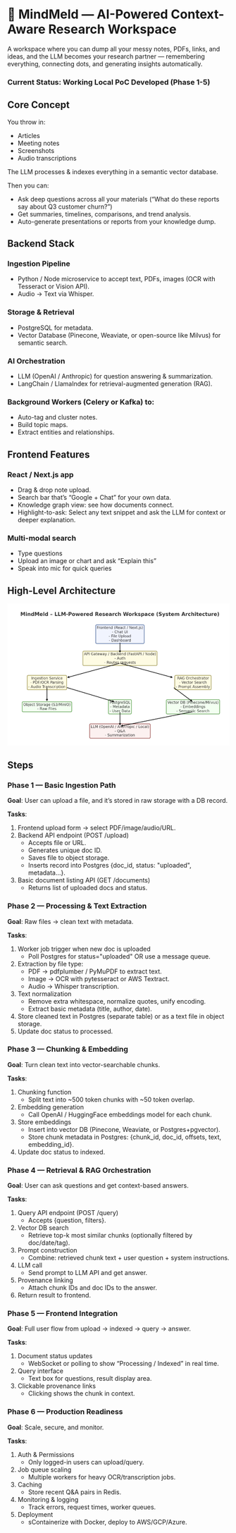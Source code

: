 # 🧠 MindMeld — AI-Powered Context-Aware Research Workspace

A workspace where you can dump all your messy notes, PDFs, links, and ideas, and the LLM becomes your research partner — remembering everything, connecting dots, and generating insights automatically.

### Current Status: Working Local PoC Developed (Phase 1-5)

## Core Concept

You throw in:
- Articles
- Meeting notes
- Screenshots
- Audio transcriptions

The LLM processes & indexes everything in a semantic vector database.

Then you can:
- Ask deep questions across all your materials (“What do these reports say about Q3 customer churn?”)
- Get summaries, timelines, comparisons, and trend analysis.
- Auto-generate presentations or reports from your knowledge dump.

## Backend Stack

### Ingestion Pipeline

- Python / Node microservice to accept text, PDFs, images (OCR with Tesseract or Vision API).
- Audio → Text via Whisper.

### Storage & Retrieval

- PostgreSQL for metadata.
- Vector Database (Pinecone, Weaviate, or open-source like Milvus) for semantic search.

### AI Orchestration
- LLM (OpenAI / Anthropic) for question answering & summarization.
- LangChain / LlamaIndex for retrieval-augmented generation (RAG).

### Background Workers (Celery or Kafka) to:

- Auto-tag and cluster notes.
- Build topic maps.
- Extract entities and relationships.

## Frontend Features

### React / Next.js app
- Drag & drop note upload.
- Search bar that’s “Google + Chat” for your own data.
- Knowledge graph view: see how documents connect.
- Highlight-to-ask: Select any text snippet and ask the LLM for context or deeper explanation.

### Multi-modal search
- Type questions
- Upload an image or chart and ask “Explain this”
- Speak into mic for quick queries

## High-Level Architecture

![Image Failed to Load](images/architecture.png)

## Steps

### Phase 1 — Basic Ingestion Path
**Goal**: User can upload a file, and it’s stored in raw storage with a DB record.

**Tasks**:

1. Frontend upload form → select PDF/image/audio/URL.
2. Backend API endpoint (POST /upload)
    - Accepts file or URL.
    - Generates unique doc ID.
    - Saves file to object storage.
    - Inserts record into Postgres {doc_id, status: "uploaded", metadata...}.
3. Basic document listing API (GET /documents)
    - Returns list of uploaded docs and status.

### Phase 2 — Processing & Text Extraction
**Goal**: Raw files → clean text with metadata.

**Tasks**:

1. Worker job trigger when new doc is uploaded
    - Poll Postgres for status="uploaded" OR use a message queue.
2. Extraction by file type:
    - PDF → pdfplumber / PyMuPDF to extract text.
    - Image → OCR with pytesseract or AWS Textract.
    - Audio → Whisper transcription.
3. Text normalization
    - Remove extra whitespace, normalize quotes, unify encoding.
    - Extract basic metadata (title, author, date).
4. Store cleaned text in Postgres (separate table) or as a text file in object storage.
5. Update doc status to processed.

### Phase 3 — Chunking & Embedding
**Goal**: Turn clean text into vector-searchable chunks.

**Tasks**:

1. Chunking function
    - Split text into ~500 token chunks with ~50 token overlap.
2. Embedding generation
    - Call OpenAI / HuggingFace embeddings model for each chunk.
3. Store embeddings
    - Insert into vector DB (Pinecone, Weaviate, or Postgres+pgvector).
    - Store chunk metadata in Postgres: {chunk_id, doc_id, offsets, text, embedding_id}.
4. Update doc status to indexed.

### Phase 4 — Retrieval & RAG Orchestration
**Goal**: User can ask questions and get context-based answers.

**Tasks**:

1. Query API endpoint (POST /query)
    - Accepts {question, filters}.
2. Vector DB search
    - Retrieve top-k most similar chunks (optionally filtered by doc/date/tag).
3. Prompt construction
    - Combine: retrieved chunk text + user question + system instructions.
4. LLM call
    - Send prompt to LLM API and get answer.
5. Provenance linking
    - Attach chunk IDs and doc IDs to the answer.
6. Return result to frontend.

### Phase 5 — Frontend Integration
**Goal**: Full user flow from upload → indexed → query → answer.

**Tasks**:

1. Document status updates
    - WebSocket or polling to show “Processing / Indexed” in real time.
2. Query interface
    - Text box for questions, result display area.
3. Clickable provenance links
    - Clicking shows the chunk in context.

### Phase 6 — Production Readiness
**Goal**: Scale, secure, and monitor.

**Tasks**:

1. Auth & Permissions
    - Only logged-in users can upload/query.
2. Job queue scaling
    - Multiple workers for heavy OCR/transcription jobs.
3. Caching
    - Store recent Q&A pairs in Redis.
4. Monitoring & logging
    - Track errors, request times, worker queues.
5. Deployment
    - sContainerize with Docker, deploy to AWS/GCP/Azure.